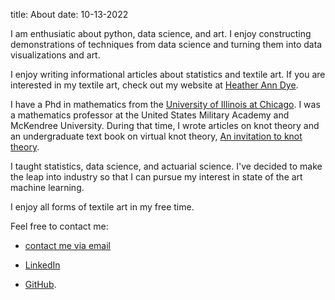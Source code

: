 title: About
date: 10-13-2022



I am enthusiatic about python, data science, and art.  I  enjoy constructing demonstrations of techniques from data science and turning them into data visualizations and art. 

I enjoy writing informational articles about statistics and textile art. If you are interested in my textile art, check out my website at 
[Heather Ann Dye](https://heatheranndye.com). 

I  have a  Phd in mathematics from the [University of Illinois at Chicago](https://www.uic.edu/). I was a mathematics professor at the United States Military Academy and McKendree University. During that time, I wrote articles on knot theory and an undergraduate text book on virtual knot theory, [An invitation to knot theory](https://www.amazon.com/Invitation-Knot-Theory-Virtual-Classical/dp/1498701647/ref=sr_1_1?crid=2OGKI08GT6RNB&keywords=heather+dye+book&qid=1666377091&sprefix=heather+dye+book%2Caps%2C88&sr=8-1). 

I taught statistics, data science, and actuarial science. I've decided to make the leap into industry so that I can pursue my interest in state of the art machine learning. 



I enjoy all forms of textile art in my free time. 

Feel free to contact me:

* [contact me via email](mailto:heatheranndye) 

* [LinkedIn](https://www.linkedin.com/in/heather-dye-44712720/) 

* [GitHub](https://github.com/heatheranndye).


